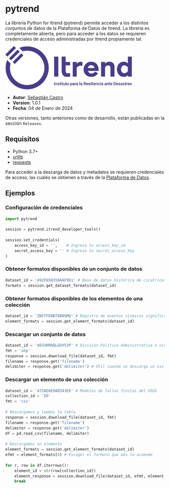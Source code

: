 # pytrend

La librería Python for Itrend (pytrend) permite acceder a los distintos conjuntos de datos de la Plataforma de Datos de Itrend. La librería es completamente abierta, pero para acceder a los datos se requieren credenciales de acceso administradas por Itrend propiamente tal.

<img src="logo.svg" width="400px" height="auto">

- **Autor**: [Sebastián Castro](https://github.com/sebacastroh)
- **Version**: 1.0.1
- **Fecha**: 04 de Enero de 2024

Otras versiones, tanto anteriores como de desarrollo, están publicadas en la sección ```Releases```.

## Requisitos

- Python 3.7+
- [urllib](https://docs.python.org/3/library/urllib.html "urllib")
- [requests](https://requests.readthedocs.io/en/latest/ "requests")

Para acceder a la descarga de datos y metadatos se requieren credenciales de acceso, las cuales se obtienen a través de la [Plataforma de Datos](https://www.plataformadedatos.cl/user/developer "Plataforma de Datos").

## Ejemplos

### Configuración de credenciales
```python
import pytrend

session = pytrend.itrend_developer_tools()

session.set_credentials(
    access_key_id = '',    # Ingresa tu access_key_id
    secret_access_key = '' # Ingresa tu secret_access_key
)
```

### Obtener formatos disponibles de un conjunto de datos
```python
dataset_id = '492F65B350AAF9D1' # Base de datos histórica de cicatrices de incendios chilenos - 1. Resumen
formats = session.get_dataset_formats(dataset_id)
```

### Obtener formatos disponibles de los elementos de una colección
```python
dataset_id = 'ZW5TFERBT8B0GMQ' # Registro de eventos sísmicos significativos
element_formats = session.get_element_formats(dataset_id)
```

### Descargar un conjunto de datos
```python
dataset_id = '40JUKMAQLGUV53P' # División Política Administrativa a nivel comunal
fmt = 'shp'
response = session.download_file(dataset_id, fmt)
filename = response.get('filename')
delimiter = response.get('delimiter') # Útil cuando se descarga un csv
```

### Descargar un elemento de una colección
```python
dataset_id = '472AE6E9AD343E6' # Modelos de fallas finitas del USGS
collection_id = 'ID'
fmt = 'csv'

# Descargamos y leemos la tabla
response = session.download_file(dataset_id, fmt)
filename = response.get('filename')
delimiter = response.get('delimiter')
df = pd.read_csv(filename, delimiter)

# Descargamos un elemento
element_formats = session.get_element_formats(dataset_id)
efmt = element_formats[0] # Escoger el formato que más le acomode

for r, row in df.iterrows():
    element_id = str(row[collection_id])
    element_response = session.download_file(dataset_id, efmt, element_id)
    break
```
